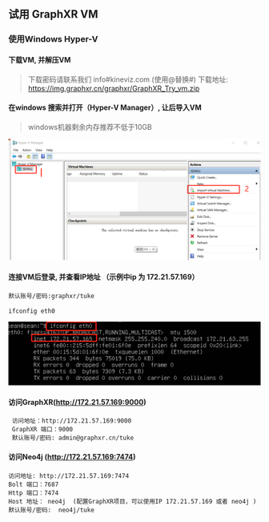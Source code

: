 ## 试用 GraphXR VM

### 使用Windows Hyper-V 

#### 下载VM, 并解压VM
> 下载密码请联系我们 info#kineviz.com (使用@替换#)
下载地址: https://img.graphxr.cn/graphxr/GraphXR_Try_vm.zip


#### 在windows 搜索并打开（Hyper-V Manager）, 让后导入VM
> windows机器剩余内存推荐不低于10GB

![导入VM](./images/hyper-v-import.png)

#### 连接VM后登录, 并查看IP地址 （示例中ip 为 172.21.57.169）

```
默认账号/密码:graphxr/tuke
```

```
ifconfig eth0 
```
![查看IP](./images/check_ip.png)

#### 访问GraphXR(http://172.21.57.169:9000)

```
 访问地址：http://172.21.57.169:9000
 GraphXR 端口：9000 
 默认账号/密码: admin@graphxr.cn/tuke
```

#### 访问Neo4j (http://172.21.57.169:7474)

```
访问地址: http://172.21.57.169:7474
Bolt 端口：7687
Http 端口：7474
Host 地址： neo4j  (配置GraphXR项目，可以使用IP 172.21.57.169 或者 neo4j )
默认账号/密码:  neo4j/tuke
```